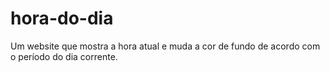 # hora-do-dia
Um website que mostra a hora atual e muda a cor de fundo de acordo com o período do dia corrente.
